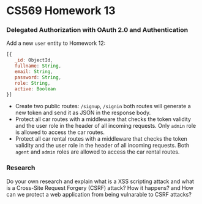 # CS569 Homework 13
### Delegated Authorization with OAuth 2.0 and Authentication
Add a new `user` entity to Homework 12:
```javascript
[{ 
   _id: ObjectId, 
   fullname: String, 
   email: String, 
   password: String, 
   role: String,
   active: Boolean
}]
```
* Create two public routes: `/signup`, `/signin` both routes will generate a new token and send it as JSON in the response body.
* Protect all car routes with a middleware that checks the token validity and the user role in the header of all incoming requests. Only `admin` role is allowed to access the car routes.
* Protect all car rental routes with a middleware that checks the token validity and the user role in the header of all incoming requests. Both `agent` and `admin` roles are allowed to access the car rental routes.
### Research
Do your own research and explain what is a XSS scripting attack and what is a Cross-Site Request Forgery (CSRF) attack? How it happens? and How can we protect a web application from being vulnarable to CSRF attacks?
